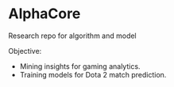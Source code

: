 # AlphaCore
Research repo for algorithm and model

Objective:
 - Mining insights for gaming analytics.
 - Training models for Dota 2 match prediction.
